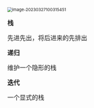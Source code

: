 <img src="E:\Project\Textbook\assets\image-20230327100315451.png" alt="image-20230327100315451" style="zoom:67%;" />



**栈**

先进先出，将后进来的先排出



**递归**

维护一个隐形的栈



**迭代**

一个显式的栈



